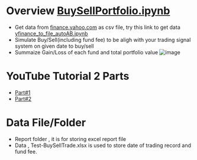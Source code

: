 # Overview [BuySellPortfolio.ipynb](https://github.com/technqvi/FinQuant/blob/master/TradeSimulation/BuySellPortfolio.ipynb) 
- Get data from [finance.yahoo.com](finance.yahoo.com) as csv file, try this link to get data [yfinance_to_file_autoAB.ipynb](https://github.com/technqvi/AssetPriceFeeding/blob/master/yfinance_to_file_autoAB.ipynb)
- Simulate Buy/Sell(including fund fee) to be aligh with your trading signal system on given date to buy/sell
- Summaize Gain/Loss of each fund and total portfolio value
![image](https://github.com/technqvi/FinQuant/assets/38780060/bc62353d-26ec-4ac7-b980-e19bd2d96e33)


# YouTube Tutorial 2 Parts 
* [Part#1](https://www.youtube.com/watch?v=nu0cIHiVhNs) 
* [Part#2](https://www.youtube.com/watch?v=WiB4nJtNSJ4) 

 
# Data File/Folder
-  Report folder , it is for storing excel report file
-  Data , Test-BuySellTrade.xlsx is used to store date of trading record and fund fee. 

